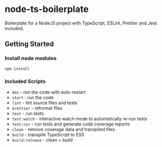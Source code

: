 # node-ts-boilerplate
Boilerplate for a NodeJS project with TypeScript, ESLint, Prettier and Jest included.

## Getting Started

### Install node modules

`npm install`

### Included Scripts

- `dev` - run the code with auto-restart
- `start` : run the code
- `lint` - lint source files and tests
- `prettier` - reformat files
- `test` - run tests
- `test:watch` - interactive watch mode to automatically re-run tests
- `test:cov` - run tests and generate code coverage reports
- `clean` - remove coverage data and transpiled files
- `build` - transpile TypeScript to ES5
- `build:release` - clean + build


